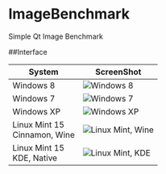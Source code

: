 ImageBenchmark
==============

Simple Qt Image Benchmark

##Interface

|               System                  |                                                           ScreenShot                                                   | 
|---------------------------------------|------------------------------------------------------------------------------------------------------------------------| 
|  Windows 8                            |  ![Windows 8](https://raw.github.com/EXLMOTODEV/ImageBenchmark/master/screens/Windows8.png)                            | 
|  Windows 7                            |  ![Windows 7](https://raw.github.com/EXLMOTODEV/ImageBenchmark/master/screens/Windows7.png)                            |
|  Windows XP                           |  ![Windows XP](https://raw.github.com/EXLMOTODEV/ImageBenchmark/master/screens/Windows7.png)                           | 
|  Linux Mint 15 <br> Cinnamon, Wine    |  ![Linux Mint, Wine](https://raw.github.com/EXLMOTODEV/ImageBenchmark/master/screens/LinuxMint-Wine.png)               |
|  Linux Mint 15 <br> KDE, Native       |  ![Linux Mint, KDE](https://raw.github.com/EXLMOTODEV/ImageBenchmark/master/screens/LinuxMint-NativeKDE.png)               |
